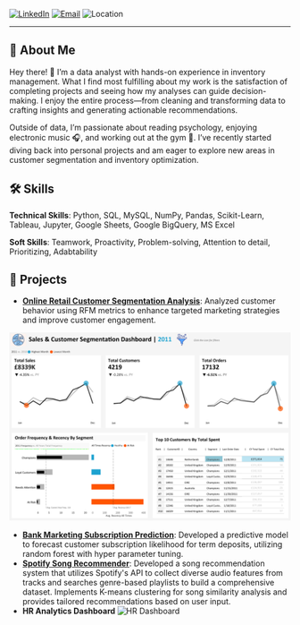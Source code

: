 [![LinkedIn](https://img.shields.io/badge/LinkedIn-Connect-blue?logo=linkedin)](https://linkedin.com/in/aykut-avci)
[![Email](https://img.shields.io/badge/Email-Contact-red?logo=gmail)](mailto:aykutavci89@gmail.com)
![Location](https://img.shields.io/badge/Location-Berlin%2C%20Germany-lightgrey?logo=googlemaps)

---

## 📝 About Me

Hey there! 👋 I’m a data analyst with hands-on experience in inventory management. What I find most fulfilling about my work is the satisfaction of completing projects and seeing how my analyses can guide decision-making. I enjoy the entire process—from cleaning and transforming data to crafting insights and generating actionable recommendations.

Outside of data, I’m passionate about reading psychology, enjoying electronic music 🎧, and working out at the gym 💪. I’ve recently started diving back into personal projects and am eager to explore new areas in customer segmentation and inventory optimization.

## 🛠️ Skills

**Technical Skills**: Python, SQL, MySQL, NumPy, Pandas, Scikit-Learn, Tableau, Jupyter, Google Sheets, Google BigQuery, MS Excel

**Soft Skills**: Teamwork, Proactivity, Problem-solving, Attention to detail, Prioritizing, Adabtability


## 🌟 Projects

- **[Online Retail Customer Segmentation Analysis](https://github.com/aykut-avci/online-retail-customer-segmentation-analysis)**: Analyzed customer behavior using RFM metrics to enhance targeted marketing strategies and improve customer engagement.

![dashboard](https://raw.githubusercontent.com/aykut-avci/online-retail-customer-segmentation-analysis/refs/heads/main/data/Dashboardpic.png)

- **[Bank Marketing Subscription Prediction](https://github.com/aykut-avci/bank-marketing-subscription-prediction)**: Developed a predictive model to forecast customer subscription likelihood for term deposits, utilizing random forest with hyper parameter tuning.
- **[Spotify Song Recommender](https://github.com/aykut-avci/spotify-song-recommender)**: Developed a song recommendation system that utilizes Spotify's API to collect diverse audio features from tracks and searches genre-based playlists to build a comprehensive dataset. Implements K-means clustering for song similarity analysis and provides tailored recommendations based on user input.
- **HR Analytics Dashboard**
![HR Dashboard](https://raw.githubusercontent.com/aykut-avci/Tableau-Projects/refs/heads/main/HR%20_%20Summary.png?token=GHSAT0AAAAAACWK25UBY2VWLRPKJLYFZB5EZXPMKSA)
